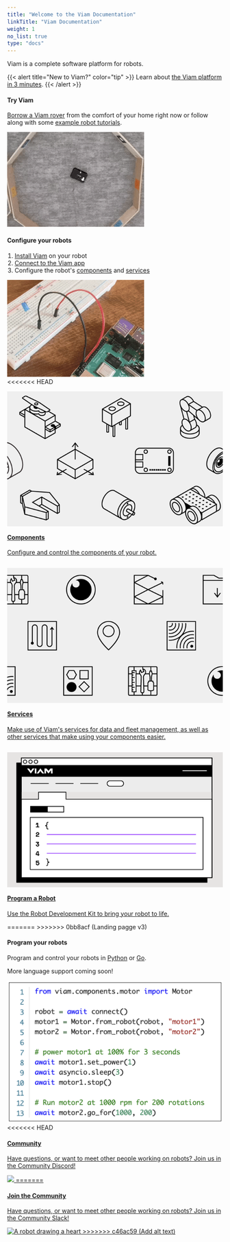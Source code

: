 ```yaml
---
title: "Welcome to the Viam Documentation"
linkTitle: "Viam Documentation"
weight: 1
no_list: true
type: "docs"
---
```


Viam is a complete software platform for robots.

{{< alert title="New to Viam?" color="tip" >}}
Learn about [the Viam platform in 3 minutes](viam).
{{< /alert >}}

<div class="container td-max-width-on-larger-screens">
  <div class="row">
    <div class="col landing-hover-card">
        <div class="landing-hover-card-padding yellow">
            <h4>Try Viam</h4>
            <p style="text-align: left;"><a href="try-viam">Borrow a Viam rover</a> from the comfort of your home right now or follow along with some <a href="tutorials">example robot tutorials</a>.</p>
        <img src="tutorials/img/try-viam-sdk/image1.gif" alt="A Viam Rover moving about">
    </div>
    </div>
    <div class="col landing-hover-card ">
        <div class="landing-hover-card-padding purple">
        <h4>Configure your robots</h4>
        <div style="text-align: left">
        <ol style="padding-inline-start: 1.1rem">
        <li><a href="installation">Install Viam</a> on your robot</li>
        <li><a href="manage/app-usage/">Connect to the Viam app</a></li>
        <li>Configure the robot's <a href="components">components</a> and <a href="services">services</a></li>
        </ol>
        <img src="img/blink.gif" alt="A blinking led connected to a Raspberry Pi">
        </div>
    </div>
<<<<<<< HEAD
    <div class="col hover-card">
    <a href="components">
        <img src="img/components.png" alt="Components" style="padding-top: 1em">
        <h4 style="text-align: left; margin-left: 0px; margin-top: 1em;">Components</h4>
        <p style="text-align: left;">Configure and control the components of your robot.</p>
    </a>
    </div>
    <div class="col hover-card">
        <a href="services">
            <img src="img/services.png" alt="Services" style="padding-top: 1em">
            <h4 style="text-align: left; margin-left: 0px;margin-top: 1em;">Services</h4>
            <p style="text-align: left;">Make use of Viam's services for data and fleet management, as well as other services that make using your components easier.</p>
        </a>
    </div>
    <div class="col hover-card">
        <a href="program">
            <img src="img/program.png" alt="Programming a robot" style="padding-top: 1em">
             <h4 style="text-align: left; margin-left: 0px; margin-top: 1em;">Program a Robot</h4>
            <p style="text-align: left;">Use the Robot Development Kit to bring your robot to life.</p>
        </a>
=======
>>>>>>> 0bb8acf (Landing pagge v3)
    </div>
  </div>
  <div class="row">
    <div class="col landing-hover-card">
        <div class="landing-hover-card-padding teal">
        <h4>Program your robots</h4>
        <p style="text-align: left;">
            Program and control your robots in <a href="https://python.viam.dev/">Python</a> or <a href="https://pkg.go.dev/go.viam.com/rdk">Go</a>.
        </p>
        <p>More language support coming soon!</p>
        <img src="img/code.png" alt="Robot code">
        </div>
    </div>
    <div class="col landing-hover-card">
        <div class="landing-hover-card-padding pink">
<<<<<<< HEAD
        <a href="https://discord.gg/viam">
            <h4>Community</h4>
            <p style="text-align: left;">Have questions, or want to meet other people working on robots? Join us in the Community Discord!</p>
            <img src="img/community.gif">
=======
        <a href="https://join.slack.com/t/viamrobotics/shared_invite/zt-1f5xf1qk5-TECJc1MIY1MW0d6ZCg~Wnw">
            <h4>Join the Community</h4>
            <p style="text-align: left;">Have questions, or want to meet other people working on robots? Join us in the Community Slack!</p>
            <img src="img/community.gif" alt="A robot drawing a heart">
>>>>>>> c46ac59 (Add alt text)
        </a>
        </div>
    </div>
    </div>
</div>
